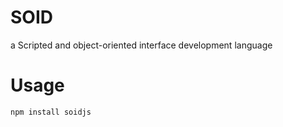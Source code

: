 # SOID
a Scripted and object-oriented interface development language  

# Usage
```
npm install soidjs
```